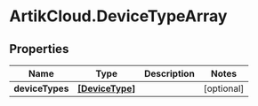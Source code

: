 # ArtikCloud.DeviceTypeArray

## Properties
Name | Type | Description | Notes
------------ | ------------- | ------------- | -------------
**deviceTypes** | [**[DeviceType]**](DeviceType.md) |  | [optional] 


